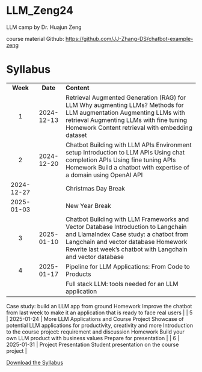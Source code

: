 # LLM_Zeng24
LLM camp by Dr. Huajun Zeng

course material Github: https://github.com/JJ-Zhang-DS/chatbot-example-zeng

# Syllabus


| |  |  |
| :---: | :---: | ----- |
| **Week** | **Date** | **Content** |
| 1 | 2024-12-13 | Retrieval Augmented Generation (RAG) for LLM Why augmenting LLMs? Methods for LLM augmentation Augmenting LLMs with retrieval Augmenting LLMs with fine tuning Homework Content retrieval with embedding dataset |
| 2 | 2024-12-20 | Chatbot Building with LLM APIs Environment setup Introduction to LLM APIs Using chat completion APIs Using fine tuning APIs Homework Build a chatbot with expertise of a domain using OpenAI API |
| 2024-12-27 |  | Christmas Day Break |
| 2025-01-03 |  | New Year Break |
| 3 | 2025-01-10 | Chatbot Building with LLM Frameworks and Vector Database Introduction to Langchain and LlamaIndex Case study: a chatbot from Langchain and vector database Homework Rewrite last week’s chatbot with Langchain and vector database |
| 4 | 2025-01-17 | Pipeline for LLM Applications: From Code to Products  
|  |  |Full stack LLM: tools needed for an LLM application 
Case study: build an LLM app from ground 
Homework Improve the chatbot from last week to make it an application that is ready to face real users |
| 5 | 2025-01-24 | More LLM Applications and Course Project Showcase of potential LLM applications for productivity, creativity and more Introduction to the course project: requirement and discussion Homework Build your own LLM product with business values Prepare for presentation |
| 6 | 2025-01-31 | Project Presentation Student presentation on the course project  |


[Download the Syllabus](./files/Syllabus.pdf)
